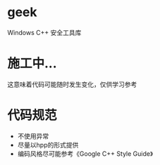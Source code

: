 # geek
Windows C++ 安全工具库

# 施工中...
这意味着代码可能随时发生变化，仅供学习参考

# 代码规范
- 不使用异常
- 尽量以hpp的形式提供
- 编码风格尽可能参考《Google C++ Style Guide》
